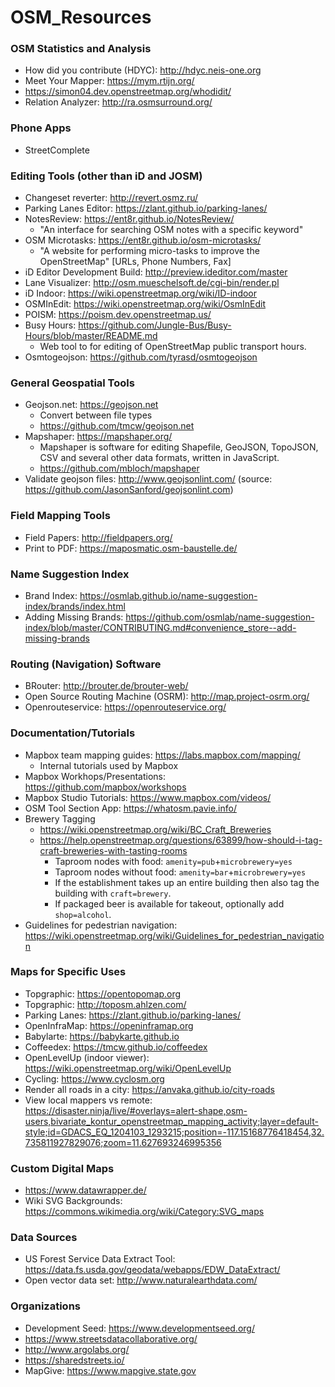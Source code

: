 # OSM_Resources

### OSM Statistics and Analysis
* How did you contribute (HDYC): http://hdyc.neis-one.org
* Meet Your Mapper: https://mym.rtijn.org/
* https://simon04.dev.openstreetmap.org/whodidit/
* Relation Analyzer: http://ra.osmsurround.org/

### Phone Apps
* StreetComplete

### Editing Tools (other than iD and JOSM)
* Changeset reverter: http://revert.osmz.ru/
* Parking Lanes Editor: https://zlant.github.io/parking-lanes/
* NotesReview: https://ent8r.github.io/NotesReview/
  * "An interface for searching OSM notes with a specific keyword"
* OSM Microtasks: https://ent8r.github.io/osm-microtasks/
  * "A website for performing micro-tasks to improve the OpenStreetMap" [URLs, Phone Numbers, Fax]
* iD Editor Development Build: http://preview.ideditor.com/master
* Lane Visualizer: http://osm.mueschelsoft.de/cgi-bin/render.pl
* iD Indoor: https://wiki.openstreetmap.org/wiki/ID-indoor
* OSMInEdit: https://wiki.openstreetmap.org/wiki/OsmInEdit
* POISM: https://poism.dev.openstreetmap.us/
* Busy Hours: https://github.com/Jungle-Bus/Busy-Hours/blob/master/README.md
  * Web tool to for editing of OpenStreetMap public transport hours.
* Osmtogeojson: https://github.com/tyrasd/osmtogeojson

### General Geospatial Tools
* Geojson.net: https://geojson.net
  * Convert between file types
  * https://github.com/tmcw/geojson.net
* Mapshaper: https://mapshaper.org/
  * Mapshaper is software for editing Shapefile, GeoJSON, TopoJSON, CSV and several other data formats, written in JavaScript.
  * https://github.com/mbloch/mapshaper
* Validate geojson files: http://www.geojsonlint.com/ (source: https://github.com/JasonSanford/geojsonlint.com)

### Field Mapping Tools
* Field Papers: http://fieldpapers.org/
* Print to PDF: https://maposmatic.osm-baustelle.de/

### Name Suggestion Index
* Brand Index: https://osmlab.github.io/name-suggestion-index/brands/index.html
* Adding Missing Brands: https://github.com/osmlab/name-suggestion-index/blob/master/CONTRIBUTING.md#convenience_store--add-missing-brands

### Routing (Navigation) Software
* BRouter: http://brouter.de/brouter-web/
* Open Source Routing Machine (OSRM): http://map.project-osrm.org/
* Openrouteservice: https://openrouteservice.org/


### Documentation/Tutorials
* Mapbox team mapping guides:  https://labs.mapbox.com/mapping/
  * Internal tutorials used by Mapbox
 * Mapbox Workhops/Presentations:  https://github.com/mapbox/workshops
 * Mapbox Studio Tutorials: https://www.mapbox.com/videos/
 * OSM Tool Section App: https://whatosm.pavie.info/
 * Brewery Tagging
   * https://wiki.openstreetmap.org/wiki/BC_Craft_Breweries
   * https://help.openstreetmap.org/questions/63899/how-should-i-tag-craft-breweries-with-tasting-rooms
     * Taproom nodes with food: `amenity=pub`+`microbrewery=yes`
     * Taproom nodes without food: `amenity=bar`+`microbrewery=yes`
     * If the establishment takes up an entire building then also tag the building with `craft=brewery`.  
     * If packaged beer is available for takeout, optionally add `shop=alcohol`.
 * Guidelines for pedestrian navigation: https://wiki.openstreetmap.org/wiki/Guidelines_for_pedestrian_navigation
 
### Maps for Specific Uses
* Topgraphic: https://opentopomap.org
* Topgraphic: http://toposm.ahlzen.com/
* Parking Lanes: https://zlant.github.io/parking-lanes/
* OpenInfraMap: https://openinframap.org
* Babylarte: https://babykarte.github.io
* Coffeedex: https://tmcw.github.io/coffeedex
* OpenLevelUp (indoor viewer): https://wiki.openstreetmap.org/wiki/OpenLevelUp
* Cycling: https://www.cyclosm.org
* Render all roads in a city: https://anvaka.github.io/city-roads
* View local mappers vs remote: https://disaster.ninja/live/#overlays=alert-shape,osm-users,bivariate_kontur_openstreetmap_mapping_activity;layer=default-style;id=GDACS_EQ_1204103_1293215;position=-117.15168776418454,32.735811927829076;zoom=11.627693246995356

### Custom Digital Maps
* https://www.datawrapper.de/
* Wiki SVG Backgrounds: https://commons.wikimedia.org/wiki/Category:SVG_maps

### Data Sources
* US Forest Service Data Extract Tool: https://data.fs.usda.gov/geodata/webapps/EDW_DataExtract/
* Open vector data set: http://www.naturalearthdata.com/

### Organizations
* Development Seed: https://www.developmentseed.org/
* https://www.streetsdatacollaborative.org/
* http://www.argolabs.org/
* https://sharedstreets.io/
* MapGive: https://www.mapgive.state.gov
